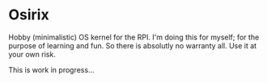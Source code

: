 # Osirix

Hobby (minimalistic) OS kernel for the RPI. I'm doing this for myself; for the purpose of learning and fun. So there is absolutly no warranty all. Use it at your own risk.

This is work in progress...

